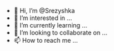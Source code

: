 - 👋 Hi, I’m @Srezyshka
- 👀 I’m interested in ...
- 🌱 I’m currently learning ...
- 💞️ I’m looking to collaborate on ...
- 📫 How to reach me ...

<!---
Srezyshka/Srezyshka is a ✨ special ✨ repository because its `README.md` (this file) appears on your GitHub profile.
You can click the Preview link to take a look at your changes.
--->
